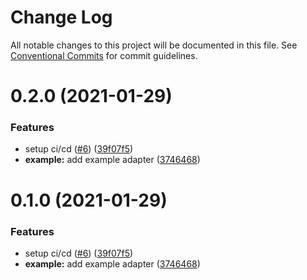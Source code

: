 # Change Log

All notable changes to this project will be documented in this file.
See [Conventional Commits](https://conventionalcommits.org) for commit guidelines.

# 0.2.0 (2021-01-29)


### Features

* setup ci/cd ([#6](https://github.com/nextauthjs/adapters/issues/6)) ([39f07f5](https://github.com/nextauthjs/adapters/commit/39f07f546d4c664e470ada0c9a863be6548bda4c))
* **example:** add example adapter ([3746468](https://github.com/nextauthjs/adapters/commit/3746468720894e81e5269bd09053362ce87df984))





# 0.1.0 (2021-01-29)


### Features

* setup ci/cd ([#6](https://github.com/nextauthjs/adapters/issues/6)) ([39f07f5](https://github.com/nextauthjs/adapters/commit/39f07f546d4c664e470ada0c9a863be6548bda4c))
* **example:** add example adapter ([3746468](https://github.com/nextauthjs/adapters/commit/3746468720894e81e5269bd09053362ce87df984))
